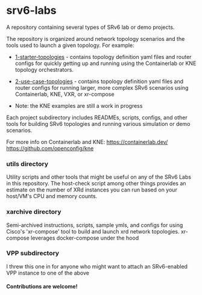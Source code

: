 # srv6-labs
A repository containing several types of SRv6 lab or demo projects.

The repository is organized around network topology scenarios and the tools used to launch a given topology. For example:

* [1-starter-topologies](./1-starter-topologies/) - contains topology definition yaml files and router configs for quickly getting up and running using the Containerlab or KNE topology orchestrators. 

* [2-use-case-topologies](./2-use-case-topologies/) - contains topology definition yaml files and router configs for running larger, more complex SRv6 scenarios using Containerlab, KNE, VXR, or xr-compose

* Note: the KNE examples are still a work in progress 

Each project subdirectory includes READMEs, scripts, configs, and other tools for building SRv6 topologies and running various simulation or demo scenarios.

For more info on Containerlab and KNE: 
https://containerlab.dev/
https://github.com/openconfig/kne

### utils directory
Utility scripts and other tools that might be useful on any of the SRv6 Labs in this repository. The host-check script among other things provides an estimate on the number of XRd instances you can run based on your host/VM's CPU and memory counts.

### xarchive directory
Semi-archived instructions, scripts, sample ymls, and configs for using Cisco's 'xr-compose' tool to build and launch xrd network topologies. xr-compose leverages docker-compose under the hood

### VPP subdirectory
I threw this one in for anyone who might want to attach an SRv6-enabled VPP instance to one of the above

#### Contributions are welcome!
